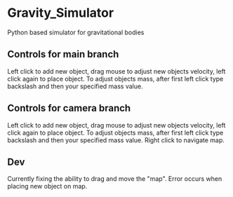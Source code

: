 # Gravity_Simulator
Python based simulator for gravitational bodies

## Controls for main branch
Left click to add new object, drag mouse to adjust new objects velocity, left click again to place object. To adjust objects mass, after first left click type backslash and then your specified mass value.

## Controls for camera branch
Left click to add new object, drag mouse to adjust new objects velocity, left click again to place object. To adjust objects mass, after first left click type backslash and then your specified mass value.
Right click to navigate map.

## Dev
Currently fixing the ability to drag and move the "map". Error occurs when placing new object on map.
